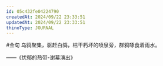 ```yaml
---
id: 05c432fe04224790
createdAt: 2024/09/22 23:33:51
updatedAt: 2024/09/22 23:33:51
thinoType: JOURNAL
---
```

#金句 乌鸦聚集，驱赶白鸽，枯干朽坏的喷泉旁，群鸦啄食着雨水。

——《忧郁的热带-谢幕演出》